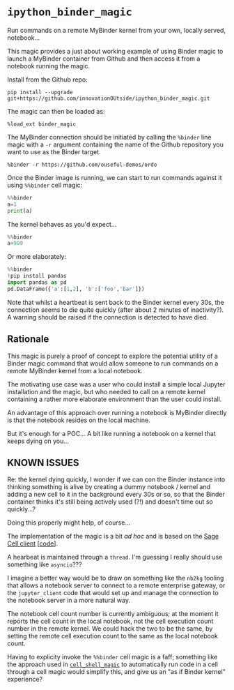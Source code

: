 # `ipython_binder_magic`
Run commands on a remote MyBinder kernel from your own, locally served, notebook...

This magic provides a just about working example of using Binder magic to launch a MyBinder container from Github and then access it from a notebook running the magic.

Install from the Github repo:

`pip install --upgrade git+https://github.com/innovationOUtside/ipython_binder_magic.git`

The magic can then be loaded as:

`%load_ext binder_magic`

The MyBinder connection should be initiated by calling the `%binder` line magic with a `-r` argument containing the name of the Github repository you want to use as the Binder target.

`%binder -r https://github.com/ouseful-demos/ordo`


Once the Binder image is running, we can start to run commands against it using `%%binder` cell magic:

```python
%%binder
a=1
print(a)
```

The kernel behaves as you'd expect...

```python
%%binder
a+999
```

Or more elaborately:

```python
%%binder
!pip install pandas
import pandas as pd
pd.DataFrame({'a':[1,2], 'b':['foo','bar']})
```

Note that whilst a heartbeat is sent back to the Binder kernel every 30s, the connection seems to die quite quickly (after about 2 minutes of inactivity?). A warning should be raised if the connection is detected to have died.

## Rationale
This magic is purely a proof of concept to explore the potential utility of a Binder magic command that would allow someone to run commands on a remote MyBinder kernel from a local notebook.

The motivating use case was a user who could install a simple local Jupyter installation and the magic, but who needed to call on a remote kernel containing a rather more elaborate environment than the user could install.

An advantage of this approach over running a notebook is MyBinder directly is that the notebook resides on the local machine.

But it's enough for a POC... A bit like running a notebook on a kernel that keeps dying on you...

## KNOWN ISSUES

Re: the kernel dying quickly, I wonder if we can con the Binder instance into thinking something is alive by creating a dummy notebook / kernel and adding a new cell to it in the background every 30s or so, so that the Binder container thinks it's still being actively used (?!) and doesn't time out so quickly...?

Doing this properly might help, of course...

The implementation of the magic is a bit *ad hoc* and is based on the  [Sage Cell client](https://sagecell.sagemath.org/) [[code](https://github.com/sagemath/sagecell/blob/master/contrib/sagecell-client/sagecell-client.py)].

A hearbeat is maintained through a `thread`. I'm guessing I really should use something like `asyncio`???

I imagine a better way would be to draw on something like the `nb2kg` tooling that allows a notebook server to connect to a remote enterprise gateway, or the `jupyter_client` code that would set up and manage the connection to the notebook server in a more natural way.

The notebook cell count number is currently ambiguous; at the moment it reports the cell count in the local notebook, not the cell execution count number in the remote kernel. We could hack the two to be the same, by setting the remote cell execution count to the same as the local notebook count.

Having to explicity invoke the `%%binder` cell magic is a faff; something like the approach used in [`cell_shell_magic`](https://github.com/innovationOUtside/cell_shell_magic) to automatically run code in a cell through a cell magic would simplify this, and give us an "as if Binder kernel" experience?



